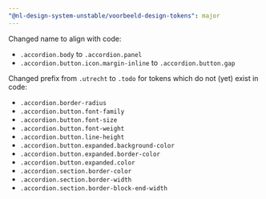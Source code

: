 ```yaml
---
"@nl-design-system-unstable/voorbeeld-design-tokens": major
---
```


Changed name to align with code:
- `.accordion.body` to `.accordion.panel`
- `.accordion.button.icon.margin-inline` to `.accordion.button.gap`

Changed prefix from `.utrecht` to `.todo` for tokens which do not (yet) exist in code:
- `.accordion.border-radius`
- `.accordion.button.font-family`
- `.accordion.button.font-size`
- `.accordion.button.font-weight`
- `.accordion.button.line-height`
- `.accordion.button.expanded.background-color`
- `.accordion.button.expanded.border-color`
- `.accordion.button.expanded.color`
- `.accordion.section.border-color`
- `.accordion.section.border-width`
- `.accordion.section.border-block-end-width`
